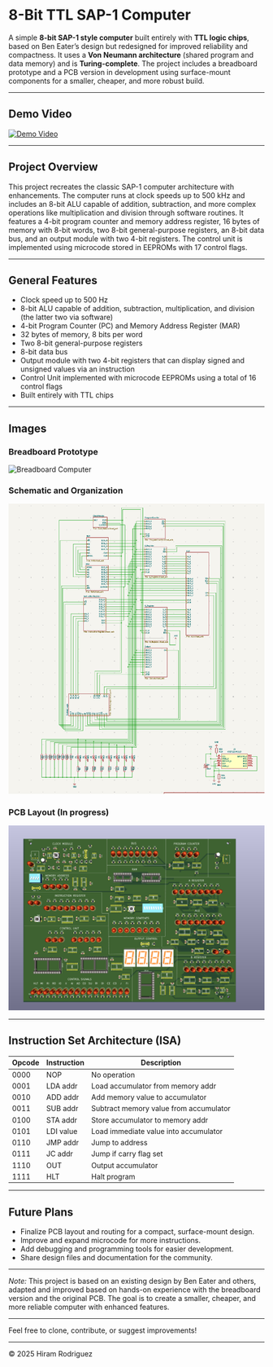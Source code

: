 # 8-Bit TTL SAP-1 Computer

A simple **8-bit SAP-1 style computer** built entirely with **TTL logic chips**, based on Ben Eater’s design but redesigned for improved reliability and compactness. It uses a **Von Neumann architecture** (shared program and data memory) and is **Turing-complete**. The project includes a breadboard prototype and a PCB version in development using surface-mount components for a smaller, cheaper, and more robust build.

---

## Demo Video

[![Demo Video](https://img.youtube.com/vi/W9d1hmj4LQU/0.jpg)](https://www.youtube.com/shorts/W9d1hmj4LQU)


---

## Project Overview

This project recreates the classic SAP-1 computer architecture with enhancements. The computer runs at clock speeds up to 500 kHz and includes an 8-bit ALU capable of addition, subtraction, and more complex operations like multiplication and division through software routines. It features a 4-bit program counter and memory address register, 16 bytes of memory with 8-bit words, two 8-bit general-purpose registers, an 8-bit data bus, and an output module with two 4-bit registers. The control unit is implemented using microcode stored in EEPROMs with 17 control flags.

---

## General Features

- Clock speed up to 500 Hz  
- 8-bit ALU capable of addition, subtraction, multiplication, and division (the latter two via software)  
- 4-bit Program Counter (PC) and Memory Address Register (MAR)  
- 32 bytes of memory, 8 bits per word  
- Two 8-bit general-purpose registers  
- 8-bit data bus  
- Output module with two 4-bit registers that can display signed and unsigned values via an instruction  
- Control Unit implemented with microcode EEPROMs using a total of 16 control flags  
- Built entirely with TTL chips  

---

## Images

### Breadboard Prototype

![Breadboard Computer](./8bit.png)

### Schematic and Organization

![Schematic and Organization](./overall_organization.png)

### PCB Layout (In progress)

![PCB Layout](./pcb.png)

---

## Instruction Set Architecture (ISA)

| Opcode | Instruction | Description                         |
|--------|-------------|-----------------------------------|
| 0000   | NOP         | No operation                      |
| 0001   | LDA addr    | Load accumulator from memory addr |
| 0010   | ADD addr    | Add memory value to accumulator    |
| 0011   | SUB addr    | Subtract memory value from accumulator |
| 0100   | STA addr    | Store accumulator to memory addr  |
| 0101   | LDI value   | Load immediate value into accumulator |
| 0110   | JMP addr    | Jump to address                   |
| 0111   | JC addr     | Jump if carry flag set            |
| 1110   | OUT         | Output accumulator                |
| 1111   | HLT         | Halt program                     |

---

## Future Plans

- Finalize PCB layout and routing for a compact, surface-mount design.  
- Improve and expand microcode for more instructions.  
- Add debugging and programming tools for easier development.  
- Share design files and documentation for the community.

---

*Note:* This project is based on an existing design by Ben Eater and others, adapted and improved based on hands-on experience with the breadboard version and the original PCB. The goal is to create a smaller, cheaper, and more reliable computer with enhanced features.

---

Feel free to clone, contribute, or suggest improvements!

---

© 2025 Hiram Rodriguez
